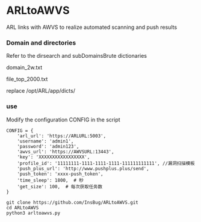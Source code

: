 # ARLtoAWVS
ARL links with AWVS to realize automated scanning and push results

### Domain and directories
Refer to the dirsearch and subDomainsBrute dictionaries

domain_2w.txt

file_top_2000.txt

replace /opt/ARL/app/dicts/

### use
Modify the configuration CONFIG in the script

```shell
CONFIG = {
    'arl_url': 'https://ARLURL:5003',
    'username': 'admin1',
    'password': 'admin123',
    'awvs_url': 'https://AWVSURL:13443',
    'key': 'XXXXXXXXXXXXXXXXX',
    'profile_id': '11111111-1111-1111-1111-111111111111', //漏洞扫描模板
    'push_plus_url': 'http://www.pushplus.plus/send',
    'push_token': 'xxxx-push_token',
    'time_sleep': 1800,  # 秒
    'get_size': 100,  # 每次获取任务数
}

```
```shell
git clone https://github.com/InsBug/ARLtoAWVS.git
cd ARLtoAWVS
python3 arltoawvs.py
```
